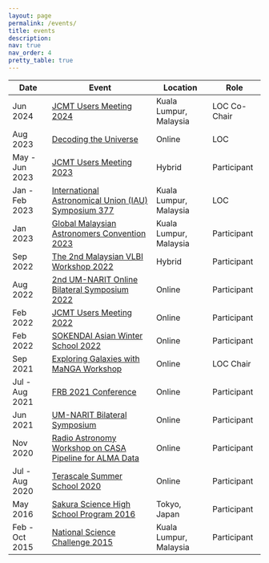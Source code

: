 ```yaml
---
layout: page
permalink: /events/
title: events
description:
nav: true
nav_order: 4
pretty_table: true
---
```


| Date | Event | Location | Role |
|------|-------|----------|------|
| Jun 2024 | [JCMT Users Meeting 2024](https://www.eaobservatory.org/jcmt/science/users-meeting-2024/) | Kuala Lumpur, Malaysia | LOC Co-Chair |
| Aug 2023 | [Decoding the Universe](https://sites.google.com/view/decoding-the-universe/) | Online | LOC |
| May - Jun 2023 | [JCMT Users Meeting 2023](https://www.eaobservatory.org/jcmt/science/users-meeting-2023/) | Hybrid | Participant |
| Jan - Feb 2023 | [International Astronomical Union (IAU) Symposium 377](https://www.mso.anu.edu.au/~yting/Malaysia_IAU/) | Kuala Lumpur, Malaysia | LOC |
| Jan 2023 | [Global Malaysian Astronomers Convention 2023](https://sites.google.com/view/gmac2020-science/) | Kuala Lumpur, Malaysia | Participant |
| Sep 2022 | [The 2nd Malaysian VLBI Workshop 2022](https://sites.google.com/view/2myvlbiworkshop) | Hybrid | Participant |
| Aug 2022 | [2nd UM-NARIT Online Bilateral Symposium 2022](https://sites.google.com/view/um-naritsymposium2022/home) | Online | Participant |
| Feb 2022 | [JCMT Users Meeting 2022](https://www.eaobservatory.org/jcmt/science/users-meeting-2022/) | Online | Participant |
| Feb 2022 | [SOKENDAI Asian Winter School 2022](https://guas-astronomy.jp/eng/Applicants/winter2022.html) | Online | Participant |
| Sep 2021 | [Exploring Galaxies with MaNGA Workshop](https://sites.google.com/view/galaxiesandmanga/home) | Online | LOC Chair |
| Jul - Aug 2021 | [FRB 2021 Conference](https://sites.google.com/view/frb2021/home) | Online | Participant |
| Jun 2021 | [UM-NARIT Bilateral Symposium](https://sites.google.com/view/um-naritonlinebilateralseminar/home) | Online | Participant |
| Nov 2020 | [Radio Astronomy Workshop on CASA Pipeline for ALMA Data](https://sites.google.com/view/alma-pipeline-workshop/home) | Online | Participant |
| Jul - Aug 2020 | [Terascale Summer School 2020](https://indico.desy.de/event/26403/) | Online | Participant |
| May 2016 | [Sakura Science High School Program 2016](https://ssp.jst.go.jp/en/) | Tokyo, Japan | Participant |
| Feb - Oct 2015 | [National Science Challenge 2015](https://www.nsc.my/) | Kuala Lumpur, Malaysia | Participant |
